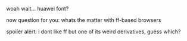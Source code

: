 woah wait... huawei font?

now question for you: whats the matter with ff-based browsers

spoiler alert: i dont like ff but one of its weird derivatives, guess which?